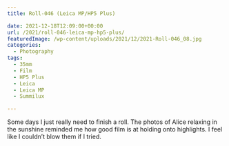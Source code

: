 ```yaml
---
title: Roll-046 (Leica MP/HP5 Plus)

date: 2021-12-18T12:09:00+00:00
url: /2021/roll-046-leica-mp-hp5-plus/
featuredImage: /wp-content/uploads/2021/12/2021-Roll-046_08.jpg
categories:
  - Photography
tags:
  - 35mm
  - Film
  - HP5 Plus
  - Leica
  - Leica MP
  - Summilux

---
```


Some days I just really need to finish a roll. The photos of Alice relaxing in the sunshine reminded me how good film is at holding onto highlights. I feel like I couldn&#8217;t blow them if I tried.

<figure class="wp-container-3 wp-block-gallery-624ad30823b01 wp-block-gallery has-nested-images columns-default is-cropped"> 

<figure class="wp-block-image size-large">
<img data-id="2345"  src="/img/2021/12/2021-Roll-046_13.jpg" alt=""  /></figure>

<!--more--> 

<figure class="wp-block-image size-large"><img data-id="2346"  src="/img/2021/12/2021-Roll-046_09.jpg" alt=""  /></figure> 

<figure class="wp-block-image size-large"><img data-id="2347"  src="/img/2021/12/2021-Roll-046_08.jpg" alt=""  /></figure> 

<figure class="wp-block-image size-large"><img data-id="2348"  src="/img/2021/12/2021-Roll-046_07.jpg" alt=""  /></figure> 

<figure class="wp-block-image size-large"><img data-id="2349"  src="/img/2021/12/2021-Roll-046_03.jpg" alt=""  /></figure> </figure>
